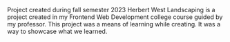 Project created during fall semester 2023
Herbert West Landscaping is a project created in my Frontend Web Development college course guided by my professor.
This project was a means of learning while creating.
It was a way to showcase what we learned.
